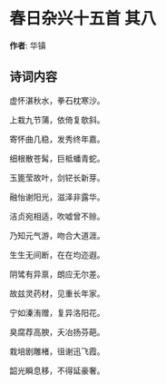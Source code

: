 # 春日杂兴十五首  其八

**作者**: 华镇

## 诗词内容

虚怀湛秋水，拳石枕寒沙。

上栽九节蒲，依倚复欹斜。

寄怀曲几稳，发秀终年嘉。

细根散苍髯，巨柢蟠青蛇。

玉篦莹故叶，剑铓长新芽。

融怡谢阳光，滋泽非露华。

洁贞宛相适，吹嘘曾不赊。

乃知元气游，吻合大道涯。

生生无间断，在在均迩遐。

阴骘有异禀，朗应无尔差。

故兹灵药材，见重长年家。

宁如溱洧赠，复异洛阳花。

臭腐荐高腴，夭冶扬芬葩。

栽培剧雕楮，徂谢迅飞霞。

韶光瞬息移，不得延豪奢。

